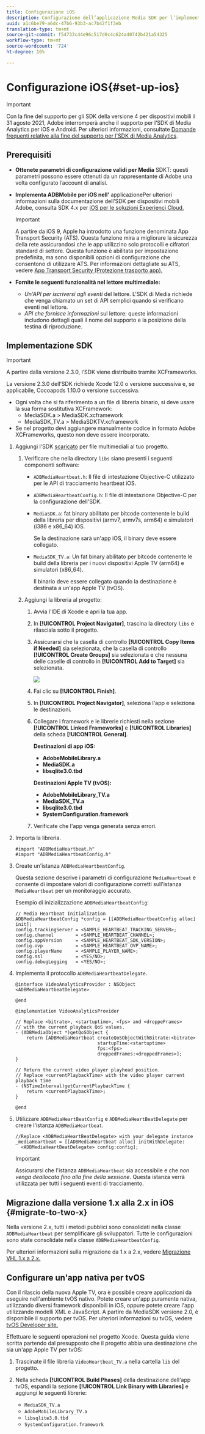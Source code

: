 ```yaml
---
title: Configurazione iOS
description: Configurazione dell’applicazione Media SDK per l’implementazione su iOS.
uuid: a1c6be79-a6dc-47b6-93b3-ac7b42f1f3eb
translation-type: tm+mt
source-git-commit: f54733c44e96c517d0c4c624a40742b421a54325
workflow-type: tm+mt
source-wordcount: '724'
ht-degree: 16%

---
```



# Configurazione iOS{#set-up-ios}

>[!IMPORTANT]
>
>Con la fine del supporto per gli SDK della versione 4 per dispositivi mobili il 31 agosto 2021,  Adobe interromperà anche il supporto per l’SDK di Media Analytics per iOS e Android.  Per ulteriori informazioni, consultate [Domande frequenti relative alla fine del supporto per l&#39;SDK di Media Analytics](/help/sdk-implement/end-of-support-faqs.md).

## Prerequisiti

* **Ottenete parametri di configurazione validi per Media**
SDKT: questi parametri possono essere ottenuti da un rappresentante di Adobe  una volta configurato l’account di analisi.
* **Implementa ADBMobile per iOS nell’**
applicazionePer ulteriori informazioni sulla documentazione dell’SDK per dispositivi mobili  Adobe, consulta SDK 4.x per  [iOS per le soluzioni  Experienci Cloud.](https://docs.adobe.com/content/help/it-IT/mobile-services/ios/overview.html)

   >[!IMPORTANT]
   >
   >A partire da iOS 9, Apple ha introdotto una funzione denominata App Transport Security (ATS). Questa funzione mira a migliorare la sicurezza della rete assicurandosi che le app utilizzino solo protocolli e cifratori standard di settore. Questa funzione è abilitata per impostazione predefinita, ma sono disponibili opzioni di configurazione che consentono di utilizzare ATS. Per informazioni dettagliate su ATS, vedere [App Transport Security (Protezione trasporto app).](https://docs.adobe.com/content/help/en/mobile-services/ios/config-ios/app-transport-security.html)

* **Fornite le seguenti funzionalità nel lettore multimediale:**

   * _Un&#39;API per iscriversi agli eventi_  del lettore. L&#39;SDK di Media richiede che venga chiamato un set di API semplici quando si verificano eventi nel lettore.
   * _API che fornisce informazioni_  sul lettore: queste informazioni includono dettagli quali il nome del supporto e la posizione della testina di riproduzione.

## Implementazione SDK

>[!IMPORTANT]
>
>A partire dalla versione 2.3.0, l’SDK viene distribuito tramite XCFrameworks.
>
>La versione 2.3.0 dell’SDK richiede Xcode 12.0 o versione successiva e, se applicabile, Cocoapods 1.10.0 o versione successiva.

* Ogni volta che si fa riferimento a un file di libreria binario, si deve usare la sua forma sostitutiva XCFramework:
   * MediaSDK.a > MediaSDK.xcframework
   * MediaSDK_TV.a > MediaSDKTV.xcframework
* Se nel progetto devi aggiungere manualmente codice in formato Adobe XCFrameworks, questo non deve essere incorporato.

1. Aggiungi l&#39;SDK [scaricato](/help/sdk-implement/download-sdks.md#download-2x-sdks) per file multimediali al tuo progetto.

   1. Verificare che nella directory `libs` siano presenti i seguenti componenti software:

      * `ADBMediaHeartbeat.h`: Il file di intestazione Objective-C utilizzato per le API di tracciamento heartbeat iOS.
      * `ADBMediaHeartbeatConfig.h`: Il file di intestazione Objective-C per la configurazione dell&#39;SDK.
      * `MediaSDK.a`: fat binary abilitato per bitcode contenente le build della libreria per dispositivi (armv7, armv7s, arm64) e simulatori (i386 e x86_64) iOS.

         Se la destinazione sarà un&#39;app iOS, il binary deve essere collegato.

      * `MediaSDK_TV.a`: Un fat binary abilitato per bitcode contenente le build della libreria per i nuovi dispositivi Apple TV (arm64) e simulatori (x86_64).

         Il binario deve essere collegato quando la destinazione è destinata a un&#39;app Apple TV (tvOS).
   1. Aggiungi la libreria al progetto:

      1. Avvia l&#39;IDE di Xcode e apri la tua app.
      1. In **[!UICONTROL Project Navigator]**, trascina la directory `libs` e rilasciala sotto il progetto.

      1. Assicurarsi che la casella di controllo **[!UICONTROL Copy Items if Needed]** sia selezionata, che la casella di controllo **[!UICONTROL Create Groups]** sia selezionata e che nessuna delle caselle di controllo in **[!UICONTROL Add to Target]** sia selezionata.

         ![](assets/choose-options_ios.png)

      1. Fai clic su **[!UICONTROL Finish]**.
      1. In **[!UICONTROL Project Navigator]**, seleziona l&#39;app e seleziona le destinazioni.
      1. Collegare i framework e le librerie richiesti nella sezione **[!UICONTROL Linked Frameworks]** e **[!UICONTROL Libraries]** della scheda **[!UICONTROL General]**.

         **Destinazioni di app iOS:**

         * **AdobeMobileLibrary.a**
         * **MediaSDK.a**
         * **libsqlite3.0.tbd**

         **Destinazioni Apple TV (tvOS):**

         * **AdobeMobileLibrary_TV.a**
         * **MediaSDK_TV.a**
         * **libsqlite3.0.tbd**
         * **SystemConfiguration.framework**
      1. Verificate che l&#39;app venga generata senza errori.




1. Importa la libreria.

   ```
   #import "ADBMediaHeartbeat.h"
   #import "ADBMediaHeartbeatConfig.h"
   ```

1. Create un&#39;istanza `ADBMediaHeartbeatConfig`.

   Questa sezione descrive i parametri di configurazione `MediaHeartbeat` e consente di impostare valori di configurazione corretti sull&#39;istanza `MediaHeartbeat` per un monitoraggio accurato.

   Esempio di inizializzazione `ADBMediaHeartbeatConfig`:

   ```
   // Media Heartbeat Initialization
   ADBMediaHeartbeatConfig *config = [[ADBMediaHeartbeatConfig alloc] init];
   config.trackingServer = <SAMPLE_HEARTBEAT_TRACKING_SERVER>;
   config.channel        = <SAMPLE_HEARTBEAT_CHANNEL>;
   config.appVersion     = <SAMPLE_HEARTBEAT_SDK_VERSION>;
   config.ovp            = <SAMPLE_HEARTBEAT_OVP_NAME>;
   config.playerName     = <SAMPLE_PLAYER_NAME>;
   config.ssl            = <YES/NO>;
   config.debugLogging   = <YES/NO>;
   ```

1. Implementa il protocollo `ADBMediaHeartbeatDelegate`.

   ```
   @interface VideoAnalyticsProvider : NSObject <ADBMediaHeartbeatDelegate>
   
   @end
   
   @implementation VideoAnalyticsProvider
   
   // Replace <bitrate>, <startuptime>, <fps> and <droppeFrames>  
   // with the current playback QoS values.
   - (ADBMediaObject *)getQoSObject {
       return [ADBMediaHeartbeat createQoSObjectWithBitrate:<bitrate>  
                                 startupTime:<startuptime>   
                                 fps:<fps>  
                                 droppedFrames:<droppedFrames>];
   }
   
   // Return the current video player playhead position.
   // Replace <currentPlaybackTime> with the video player current playback time
   - (NSTimeInterval)getCurrentPlaybackTime {
       return <currentPlaybackTime>;
   }
   
   @end
   ```

1. Utilizzare `ADBMediaHeartBeatConfig` e `ADBMediaHeartBeatDelegate` per creare l&#39;istanza `ADBMediaHeartbeat`.

   ```
   //Replace <ADBMediaHeartBeatDelegate> with your delegate instance
   _mediaHeartbeat = [[ADBMediaHeartbeat alloc] initWithDelegate:
     <ADBMediaHeartBeatDelegate> config:config];
   ```

   >[!IMPORTANT]
   >
   >Assicurarsi che l&#39;istanza `ADBMediaHeartbeat` sia accessibile e che *non venga deallocata fino alla fine della sessione*. Questa istanza verrà utilizzata per tutti i seguenti eventi di tracciamento.

## Migrazione dalla versione 1.x alla 2.x in iOS {#migrate-to-two-x}

Nella versione 2.x, tutti i metodi pubblici sono consolidati nella classe `ADBMediaHeartbeat` per semplificare gli sviluppatori. Tutte le configurazioni sono state consolidate nella classe `ADBMediaHeartbeatConfig`.

Per ulteriori informazioni sulla migrazione da 1.x a 2.x, vedere [Migrazione VHL 1.x a 2.x.](/help/sdk-implement/va-1x-to-2x/mig-1x-2x-overview.md)

## Configurare un&#39;app nativa per tvOS

Con il rilascio della nuova Apple TV, ora è possibile creare applicazioni da eseguire nell&#39;ambiente tvOS nativo. Potete creare un&#39;app puramente nativa, utilizzando diversi framework disponibili in iOS, oppure potete creare l&#39;app utilizzando modelli XML e JavaScript. A partire da MediaSDK versione 2.0, è disponibile il supporto per tvOS. Per ulteriori informazioni su tvOS, vedere [tvOS Developer site.](https://developer.apple.com/tvos/)

Effettuare le seguenti operazioni nel progetto Xcode. Questa guida viene scritta partendo dal presupposto che il progetto abbia una destinazione che sia un&#39;app Apple TV per tvOS:

1. Trascinate il file libreria `VideoHeartbeat_TV.a` nella cartella `lib` del progetto.

1. Nella scheda **[!UICONTROL Build Phases]** della destinazione dell&#39;app tvOS, espandi la sezione **[!UICONTROL Link Binary with Libraries]** e aggiungi le seguenti librerie:

   * `MediaSDK_TV.a`
   * `AdobeMobileLibrary_TV.a`
   * `libsqlite3.0.tbd`
   * `SystemConfiguration.framework`
